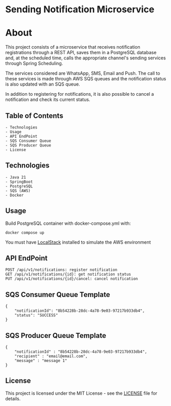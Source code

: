 <h1>Sending Notification Microservice</h1>

# About

This project consists of a microservice that receives notification registrations through a REST API, saves them in a PostgreSQL database and, at the scheduled time, calls the appropriate channel's sending services through Spring Scheduling. 

The services considered are WhatsApp, SMS, Email and Push. The call to these services is made through AWS SQS queues and the notification status is also updated with an SQS queue. 

In addition to registering for notifications, it is also possible to cancel a notification and check its current status.

## Table of Contents
    - Technologies
    - Usage
    - API EndPoint
    - SQS Consumer Queue
    - SQS Producer Queue
    - License
## Technologies
    - Java 21
    - SpringBoot
    - PostgreSQL
    - SQS (AWS)
    - Docker
## Usage

Build PostgreSQL container with docker-compose.yml with:
```
docker compose up
```
You must have [LocalStack](https://www.localstack.cloud/) installed to simulate the AWS environment

## API EndPoint

```
POST /api/v1/notifications: register notification
GET /api/v1/notifications/{id}: get notification status
PUT /api/v1/notifications/{id}/cancel: cancel notification
```

## SQS Consumer Queue Template
```
{
    "notificationId": "8b54228b-28dc-4a78-9e03-97217b933db4",
    "status": "SUCCESS"
}
```

## SQS Producer Queue Template
```
{
    "notificationId" : "8b54228b-28dc-4a78-9e03-97217b933db4",
    "recipient" : "email@email.com",
    "message" : "message 1"
}
```
## License

This project is licensed under the MIT License - see the [LICENSE](https://github.com/EricArnou/sending-notification/blob/main/LICENSE) file for details.